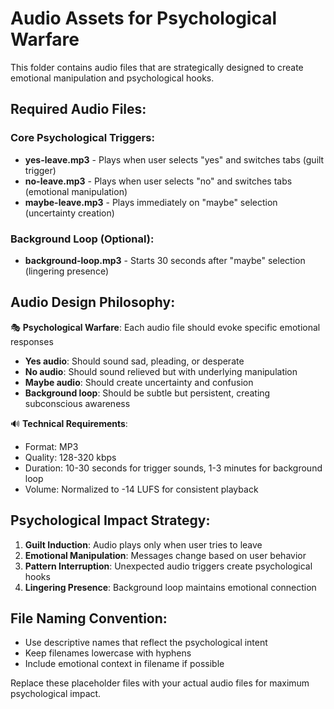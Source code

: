 # Audio Assets for Psychological Warfare

This folder contains audio files that are strategically designed to create emotional manipulation and psychological hooks.

## Required Audio Files:

### Core Psychological Triggers:
- **yes-leave.mp3** - Plays when user selects "yes" and switches tabs (guilt trigger)
- **no-leave.mp3** - Plays when user selects "no" and switches tabs (emotional manipulation)
- **maybe-leave.mp3** - Plays immediately on "maybe" selection (uncertainty creation)

### Background Loop (Optional):
- **background-loop.mp3** - Starts 30 seconds after "maybe" selection (lingering presence)

## Audio Design Philosophy:

🎭 **Psychological Warfare**: Each audio file should evoke specific emotional responses
- **Yes audio**: Should sound sad, pleading, or desperate
- **No audio**: Should sound relieved but with underlying manipulation
- **Maybe audio**: Should create uncertainty and confusion
- **Background loop**: Should be subtle but persistent, creating subconscious awareness

🔊 **Technical Requirements**:
- Format: MP3
- Quality: 128-320 kbps
- Duration: 10-30 seconds for trigger sounds, 1-3 minutes for background loop
- Volume: Normalized to -14 LUFS for consistent playback

## Psychological Impact Strategy:

1. **Guilt Induction**: Audio plays only when user tries to leave
2. **Emotional Manipulation**: Messages change based on user behavior
3. **Pattern Interruption**: Unexpected audio triggers create psychological hooks
4. **Lingering Presence**: Background loop maintains emotional connection

## File Naming Convention:
- Use descriptive names that reflect the psychological intent
- Keep filenames lowercase with hyphens
- Include emotional context in filename if possible

Replace these placeholder files with your actual audio files for maximum psychological impact.

